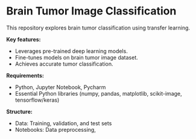 # Brain Tumor Image Classification

This repository explores brain tumor classification using transfer learning.

**Key features:**

* Leverages pre-trained deep learning models.
* Fine-tunes models on brain tumor image dataset.
* Achieves accurate tumor classification.

**Requirements:**

* Python, Jupyter Notebook, Pycharm
* Essential Python libraries (numpy, pandas, matplotlib, scikit-image, tensorflow/keras)

**Structure:**

* Data: Training, validation, and test sets
* Notebooks: Data preprocessing,

